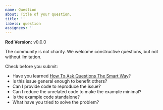 ```yaml
---
name: Question
about: Title of your question.
title: ''
labels: question
assignees: ''
---
```


**Rod Version:** v0.0.0

The community is not charity. We welcome constructive questions, but not without limitation.

Check before you submit:

- Have you learned [How To Ask Questions The Smart Way](http://www.catb.org/~esr/faqs/smart-questions.html)?
- Is this issue general enough to benefit others?
- Can I provide code to reproduce the issue?
- Can I reduce the unrelated code to make the example minimal?
- Is the example code standalone?
- What have you tried to solve the problem?
